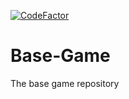 [![CodeFactor](https://www.codefactor.io/repository/github/cosmoshr/base-game/badge)](https://www.codefactor.io/repository/github/cosmoshr/base-game)

# Base-Game
The base game repository
